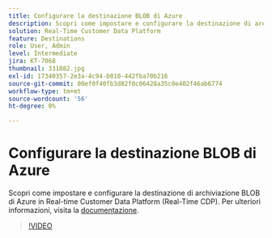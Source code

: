 ```yaml
---
title: Configurare la destinazione BLOB di Azure
description: Scopri come impostare e configurare la destinazione di archiviazione BLOB di Azure in Real-time Customer Data Platform (Real-Time CDP).
solution: Real-Time Customer Data Platform
feature: Destinations
role: User, Admin
level: Intermediate
jira: KT-7068
thumbnail: 331082.jpg
exl-id: 17340357-2e3a-4c94-b010-442fba70b216
source-git-commit: 00ef0f40fb3d82f0c06428a35c0e402f46ab6774
workflow-type: tm+mt
source-wordcount: '56'
ht-degree: 0%

---
```


# Configurare la destinazione BLOB di Azure

Scopri come impostare e configurare la destinazione di archiviazione BLOB di Azure in Real-time Customer Data Platform (Real-Time CDP). Per ulteriori informazioni, visita la [documentazione](https://experienceleague.adobe.com/docs/experience-platform/destinations/catalog/cloud-storage/azure-blob.html).

>[!VIDEO](https://video.tv.adobe.com/v/331082/?learn=on)

